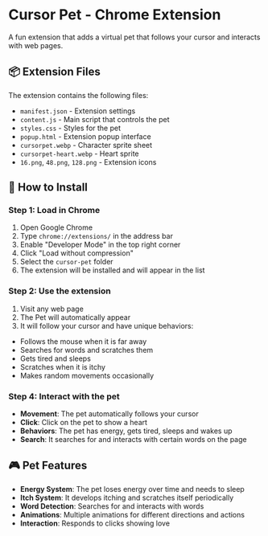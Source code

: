 # Cursor Pet - Chrome Extension

A fun extension that adds a virtual pet that follows your cursor and interacts with web pages.

## 📦 Extension Files

The extension contains the following files:

- `manifest.json` - Extension settings
- `content.js` - Main script that controls the pet
- `styles.css` - Styles for the pet
- `popup.html` - Extension popup interface
- `cursorpet.webp` - Character sprite sheet
- `cursorpet-heart.webp` - Heart sprite
- `16.png`, `48.png`, `128.png` - Extension icons

## 🚀 How to Install

### Step 1: Load in Chrome
1. Open Google Chrome
2. Type `chrome://extensions/` in the address bar
3. Enable "Developer Mode" in the top right corner
4. Click "Load without compression"
5. Select the `cursor-pet` folder
6. The extension will be installed and will appear in the list

### Step 2: Use the extension
1. Visit any web page
2. The Pet will automatically appear
3. It will follow your cursor and have unique behaviors:
- Follows the mouse when it is far away
- Searches for words and scratches them
- Gets tired and sleeps
- Scratches when it is itchy
- Makes random movements occasionally

### Step 4: Interact with the pet
- **Movement**: The pet automatically follows your cursor
- **Click**: Click on the pet to show a heart
- **Behaviors**: The pet has energy, gets tired, sleeps and wakes up
- **Search**: It searches for and interacts with certain words on the page

## 🎮 Pet Features

- **Energy System**: The pet loses energy over time and needs to sleep
- **Itch System**: It develops itching and scratches itself periodically
- **Word Detection**: Searches for and interacts with words
- **Animations**: Multiple animations for different directions and actions
- **Interaction**: Responds to clicks showing love